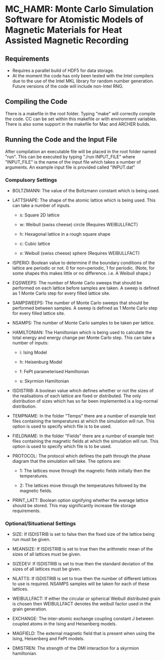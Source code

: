 # MC_HAMR: Monte Carlo Simulation Software for Atomistic Models of Magnetic Materials for Heat Assisted Magnetic Recording

## Requirements

* Requires a parallel build of HDF5 for data storage.
* At the moment the code has only been tested with the Intel compilers due to the use of the Intel MKL library for random number generation. Future versions of the code will include non-Intel RNG.

## Compiling the Code

There is a makefile in the root folder. Typing "make" will correctly compile the code. CC can be set within this makefile or with environment variables. There is also some support in the makefile for Mac and ARCHER builds.

## Running the Code and the Input File

After compilation an executable file will be placed in the root folder named "run". This can be executed by typing "./run INPUT_FILE" where "INPUT_FILE" is the name of the input file which takes a number of arguments. An example input file is provided called "INPUT.dat"

### Compulsory Settings

* BOLTZMANN: The value of the Boltzmann constant which is being used.

* LATTSHAPE: The shape of the atomic lattice which is being used. This can take a number of inputs.

    * s: Square 2D lattice

    * w: Weibull (swiss cheese) circle (Requires WEIBULLFACT)

    * h: Hexagonal lattice in a rough square shape

    * c: Cubic lattice

    * x: Weibull (swiss cheese) sphere (Requires WEIBULLFACT)

* ISPERIO: Boolean value to determine if the boundary conditions of the lattice are periodic or not. 0 for non=periodic, 1 for periodic. (Note, for some shapes this makes little or no difference. i.e. A Weibull shape.)

* EQSWEEPS: The number of Monte Carlo sweeps that should be performed on each lattice before samples are taken. A sweep is defined as 1 Monte Carlo step for every filled lattice site.

* SAMPSWEEPS: The number of Monte Carlo sweeps that should be performed between samples. A sweep is defined as 1 Monte Carlo step for every filled lattice site.

* NSAMPS: The number of Monte Carlo samples to be taken per lattice.

* HAMILTONIAN: The Hamiltonian which is being used to calculate the total energy and energy change per Monte Carlo step. This can take a number of inputs:

    * i: Ising Model

    * h: Heisenburg Model

    * f: FePt parameterised Hamiltonian

    * s: Skyrmion Hamiltonian

* ISDISTRIB: A boolean value which defines whether or not the sizes of the realisations of each lattice are fixed or distributed. The only distribution of sizes which has so far been implemented is a log-normal distribution.

* TEMPNAME: In the folder "Temps" there are a number of example text files containing the temperatures at which the simulation will run. This option is used to specify which file is to be used.

* FIELDNAME: In the folder "Fields" there are a number of example text files containing the magnetic fields at which the simulation will run. This option is used to specify which file is to be used.

* PROTOCOL: The protocol which defines the path through the phase diagram that the simulation will take. The options are:

    * 1: The lattices move through the magnetic fields initially then the temperatures.

    * 2: The lattices move through the temperatures followed by the magnetic fields.

* PRINT_LATT: Boolean option signifying whether the average lattice should be stored. This may significantly increase file storage requirements.

### Optional/Situational Settings

* SIZE: If ISDISTRIB is set to false then the fixed size of the lattice being run must be given.

* MEANSIZE: If ISDISTRIB is set to true then the arithmetic mean of the sizes of all lattices must be given.

* SIZEDEV: If ISDISTRIB is set to true then the standard deviation of the sizes of all lattices must be given.

* NLATTS: If ISDISTRIB is set to true then the number of different lattices to use is required. NSAMPS samples will be taken for each of these lattices.

* WEIBULLFACT: If either the circular or spherical Weibull distributed grain is chosen then WEIBULLFACT denotes the weibull factor used in the grain generation.

* EXCHANGE: The inter-atomic exchange coupling constant J between coupled atoms in the Ising and Heisenberg models.

* MAGFIELD: The external magnetic field that is present when using the Ising, Heisenberg and FePt models.

* DMISTREN: The strength of the DMI interaction for a skyrmion hamiltonian.
